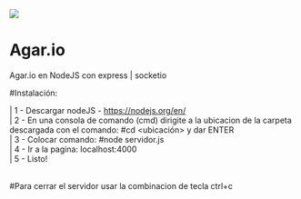 
![](https://img.shields.io/github/stars/JuanseMastrangelo/Agar.io)

# Agar.io
Agar.io en NodeJS con express | socketio


#Instalación:

  | 1 - Descargar nodeJS - https://nodejs.org/en/ <br>
  | 2 - En una consola de comando (cmd) dirigite a la ubicacion de la carpeta descargada con el comando: #cd <ubicación> y dar ENTER <br>
  | 3 - Colocar comando: #node servidor.js <br>
  | 4 - Ir a la pagina: localhost:4000 <br>
  | 5 - Listo! <br>
  
  
  <br>
  #Para cerrar el servidor usar la combinacion de tecla ctrl+c
